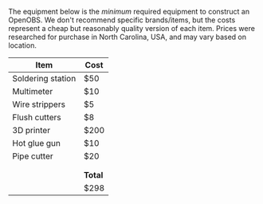 The equipment below is the *minimum* required equipment to construct an OpenOBS. We don't recommend specific brands/items, but the costs represent a cheap but reasonably quality version of each item. Prices were researched for purchase in North Carolina, USA, and may vary based on location.



| Item              | Cost      |
| ----------------- | --------- |
| Soldering station | $50       |
| Multimeter        | $10       |
| Wire strippers    | $5        |
| Flush cutters     | $8        |
| 3D printer        | $200      |
| Hot glue gun      | $10       |
| Pipe cutter       | $20       |
|                   |           |
|                   |           |
|                   | **Total** |
|                   | $298      |


